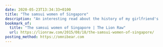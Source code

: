 ```yaml
---
date: 2020-05-23T13:34:33+0100
title: "The samsui women of Singapore"
description: "An interesting read about the history of my girlfriend's paternal grandmother, detailing the lives of women who immigrated to Singapore."
bookmark_of:
  title: "The samsui women of Singapore | The Lion Raw"
  url: https://lionraw.com/2015/08/18/the-samsui-women-of-singapore/
posting_method: https://omnibear.com
---
```

